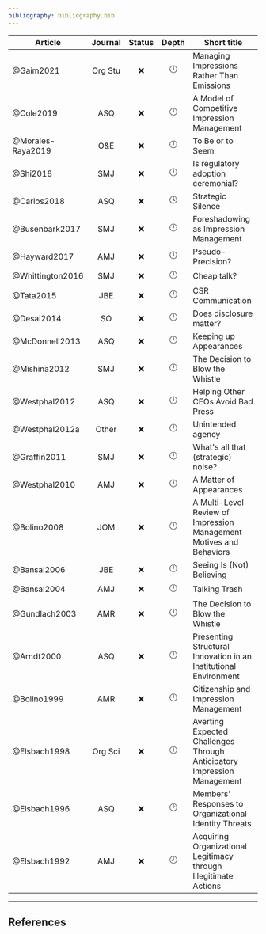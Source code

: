 ```yaml
---
bibliography: bibliography.bib
---
```


<!--Article
------------
[[Shi & Connelly 2018]]
Table: **Overview--Impression management**-->


Article                 |Journal| Status | Depth     | Short title
---------               | :-:   | :-:    | :-:       | ---------------
@Gaim2021               |Org Stu| :x:    | :clock12: | Managing Impressions Rather Than Emissions
@Cole2019               | ASQ   | :x:    | :clock12: | A Model of Competitive Impression Management
@Morales-Raya2019       | O&E   | :x:    | :clock12: | To Be or to Seem
@Shi2018                | SMJ   | :x:    | :clock12: | Is regulatory adoption ceremonial?
@Carlos2018             | ASQ   | :x:    | :clock4:  | Strategic Silence
@Busenbark2017          | SMJ   | :x:    | :clock12: | Foreshadowing as Impression Management
@Hayward2017            | AMJ   | :x:    | :clock12: | Pseudo-Precision?
@Whittington2016        | SMJ   | :x:    | :clock12: | Cheap talk?
@Tata2015               | JBE   | :x:    | :clock12: | CSR Communication
@Desai2014              | SO    | :x:    | :clock12: | Does disclosure matter?
@McDonnell2013          | ASQ   | :x:    | :clock12: | Keeping up Appearances
@Mishina2012            | SMJ   | :x:    | :clock12: | The Decision to Blow the Whistle
@Westphal2012           | ASQ   | :x:    | :clock12: | Helping Other CEOs Avoid Bad Press
@Westphal2012a          | Other | :x:    | :clock12: | Unintended agency
@Graffin2011            | SMJ   | :x:    | :clock12: | What's all that (strategic) noise?
@Westphal2010           | AMJ   | :x:    | :clock12: | A Matter of Appearances
@Bolino2008             | JOM   | :x:    | :clock12: | A Multi-Level Review of Impression Management Motives and Behaviors
@Bansal2006             | JBE   | :x:    | :clock12: | Seeing Is (Not) Believing
@Bansal2004             | AMJ   | :x:    | :clock12: | Talking Trash
@Gundlach2003           | AMR   | :x:    | :clock12: | The Decision to Blow the Whistle
@Arndt2000              | ASQ   | :x:    | :clock12: | Presenting Structural Innovation in an Institutional Environment
@Bolino1999             | AMR   | :x:    | :clock12: | Citizenship and Impression Management
@Elsbach1998            |Org Sci| :x:    | :clock6:  | Averting Expected Challenges Through Anticipatory Impression Management
@Elsbach1996            | ASQ   | :x:    | :clock2:  | Members' Responses to Organizational Identity Threats
@Elsbach1992            | AMJ   | :x:    | :clock8:  | Acquiring Organizational Legitimacy through Illegitimate Actions

---

## References